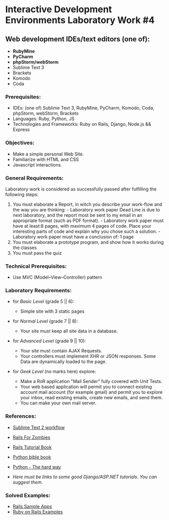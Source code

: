 # Interactive Development Environments Laboratory Work #4

## Web development IDEs/text editors (one of):
  - **RubyMine**
  - **PyCharm**
  - **phpStorm/webStorm**
  - Sublime Text 3
  - Brackets
  - Komodo
  - Coda

### Prerequisites:
  - IDEs: (one of) Sublime Text 3, RubyMine, PyCharm, Komodo, Coda, phpStorm, webStorm, Brackets
  - Languages: Ruby, Python, JS
  - Technologies and Frameworks: Ruby on Rails, Django, Node.js && Express
  
### Objectives:
  - Make a simple personal Web Site.
  - Familiarize with HTML and CSS
  - Javascript interactions.

### General Requirements:
  Laboratory work is considered as successfully passed after fulfilling the following steps:

  1. You must elaborate a Report, in witch you describe your work-flow and the way you are thinking:
    - Laboratory work paper Dead Line is due to next laboratory, and the report most be sent to my email in an appropriate format (such as PDF format).
    - Laboratory work paper must have at least:8 pages, with maximum 4 pages of code. Place your interesting parts of code and explain why you chose such a solution.
    - Laboratory work paper must have a conclusion of: 1 page
  2. You must elaborate a prototype program, and show how it works during the classes
  3. You must pass the quiz

### Technical Prerequisites:
  - Use MVC (Model–View–Controller) pattern

### Laboratory Requirements:

  - for _Basic Level_ (grade 5 || 6):
    - Simple site with 3 static pages

  - for _Normal Level_ (grade 7 || 8):
    - Your site must keep all site data in a database.

  - for _Advanced Level_ (grade 9 || 10):
    - Your site must contain AJAX Requests.
    - Your controllers must implement XHR or JSON responses. Some Data are dynamically  loaded to the page.

  - for _Geek Level_ (no marks here) explore:
    - Make a RoR application "Mail Sender" fully covered with Unit Tests.
    - Your web based application will permit you to connect existing account mail account (for example gmail) and permit you to explore your inbox, read existing emails, create new emails, and send them.
    - You can make your own mail server.


### References:
  - [Sublime Text 2 workflow](https://tutsplus.com/course/improve-workflow-in-sublime-text-2)
  - [Rails For Zombies](http://railsforzombies.org/)
  - [Rails Tutorial Book](http://ruby.railstutorial.org/ruby-on-rails-tutorial-book)

  - [Python bible book](http://www.diveintopython.net/)
  - [Python -  The hard way](http://learnpythonthehardway.org/book/)

  - _Here must be links to some good Django/ASP.NET tutorials. You can suggest them._

### Solved Examples:
  - [Rails Sample Apps](http://railsapps.github.com/)
  - [Ruby on Rails Examples](https://github.com/devalot/ror-example)


